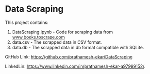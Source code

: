 # Data Scraping
This project contains:
1. DataScraping.ipynb - Code for scraping data from www.books.toscrape.com
2. data.csv - The scrapped data in CSV format.
3. data.db - The scrapped data in db format compatible with SQLite.

GitHub Link: https://github.com/prathamesh-ekar/DataScraping

LinkedLin: https://www.linkedin.com/in/prathamesh-ekar-a97999152/.
